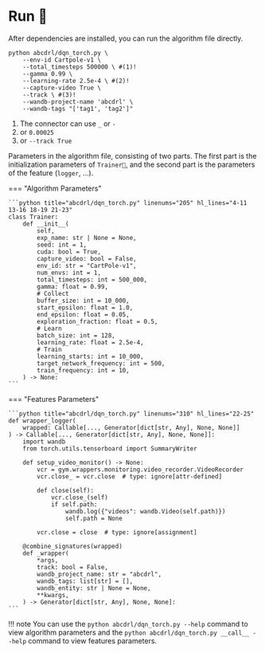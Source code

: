 # Run 🏃

After dependencies are installed, you can run the algorithm file directly.

```shell
python abcdrl/dqn_torch.py \
    --env-id Cartpole-v1 \
    --total_timesteps 500000 \ #(1)!
    --gamma 0.99 \
    --learning-rate 2.5e-4 \ #(2)!
    --capture-video True \
    --track \ #(3)!
    --wandb-project-name 'abcdrl' \
    --wandb-tags "['tag1', 'tag2']"
```

1.  The connector can use `_` or `-`
2.  or `0.00025`
3.  or `--track True`

Parameters in the algorithm file, consisting of two parts. The first part is the initialization parameters of `Trainer🔁`, and the second part is the parameters of the feature (`logger`, ...).

=== "Algorithm Parameters"

    ```python title="abcdrl/dqn_torch.py" linenums="205" hl_lines="4-11 13-16 18-19 21-23"
    class Trainer:
        def __init__(
            self,
            exp_name: str | None = None,
            seed: int = 1,
            cuda: bool = True,
            capture_video: bool = False,
            env_id: str = "CartPole-v1",
            num_envs: int = 1,
            total_timesteps: int = 500_000,
            gamma: float = 0.99,
            # Collect
            buffer_size: int = 10_000,
            start_epsilon: float = 1.0,
            end_epsilon: float = 0.05,
            exploration_fraction: float = 0.5,
            # Learn
            batch_size: int = 128,
            learning_rate: float = 2.5e-4,
            # Train
            learning_starts: int = 10_000,
            target_network_frequency: int = 500,
            train_frequency: int = 10,
        ) -> None:
    ```

=== "Features Parameters"

    ```python title="abcdrl/dqn_torch.py" linenums="310" hl_lines="22-25"
    def wrapper_logger(
        wrapped: Callable[..., Generator[dict[str, Any], None, None]]
    ) -> Callable[..., Generator[dict[str, Any], None, None]]:
        import wandb
        from torch.utils.tensorboard import SummaryWriter

        def setup_video_monitor() -> None:
            vcr = gym.wrappers.monitoring.video_recorder.VideoRecorder
            vcr.close_ = vcr.close  # type: ignore[attr-defined]

            def close(self):
                vcr.close_(self)
                if self.path:
                    wandb.log({"videos": wandb.Video(self.path)})
                    self.path = None

            vcr.close = close  # type: ignore[assignment]

        @combine_signatures(wrapped)
        def _wrapper(
            *args,
            track: bool = False,
            wandb_project_name: str = "abcdrl",
            wandb_tags: list[str] = [],
            wandb_entity: str | None = None,
            **kwargs,
        ) -> Generator[dict[str, Any], None, None]:
    ```

!!! note
    You can use the `python abcdrl/dqn_torch.py --help` command to view algorithm parameters and the `python abcdrl/dqn_torch.py __call__ --help` command to view features parameters.

